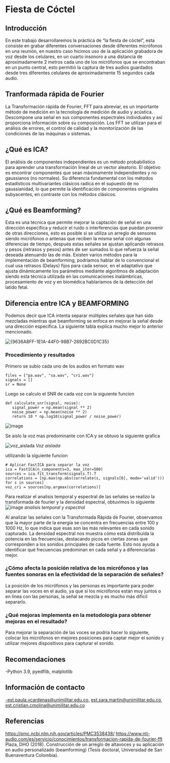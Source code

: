 #  Fiesta de Cóctel
 ## Introducción
En este trabajo desarrollaremos la práctica de “la fiesta de cóctel”, esta consiste en grabar diferentes conversaciones desde diferentes micrófonos en una reunión, en nuestro caso hicimos uso de la aplicación grabadora de voz desde los celulares, en un cuarto insonoro a una distancia de aproximadamente 2 metros cada uno de los micrófonos que se encontraban en un punto central, esto permitió la captura de tres audios guardados desde tres diferentes celulares de aproximadamente 15 segundos cada audio. 
## Tranformada rápida de Fourier
La Transformación rápida de Fourier, FFT para abreviar, es un importante método de medición en la tecnología de medición de audio y acústica. Descompone una señal en sus componentes espectrales individuales y así proporciona información sobre su composición. Los FFT se utilizan para el análisis de errores, el control de calidad y la monitorización de las condiciones de las máquinas o sistemas. 
## ¿Qué es ICA?
El análisis de componentes independientes es un método probabilístico para aprender una transformación lineal de un vector aleatorio. El objetivo es encontrar componentes que sean máximamente independientes y no gaussianos (no normales). Su diferencia fundamental con los métodos estadísticos multivariantes clásicos radica en el supuesto de no gaussianidad, lo que permite la identificación de componentes originales subyacentes, en contraste con los métodos clásicos.
## ¿Qué es Beamforming?
Esta es una técnica que permite mejorar la captación de señal en una dirección específica y reducir el ruido o interferencias que puedan provenir de otras direcciones, esto es posible si se utiliza un arreglo de sensores siendo micrófonos o antenas que reciben la misma señal con algunas diferencias de tiempo, después estas señales se ajustan aplicando retrasos y pesos (retrasos y pesos) antes de ser sumados lo que refuerza la señal deseada atenuando las de más. Existen varios métodos para la implementación de beamforming, podríamos hablar de lo convencional el cual usa retrasos (Delays) fijos para cada sensor, en el adaptativo que ajusta dinámicamente los parámetros mediante algoritmos de adaptación siendo esta técnica utilizada en las comunicaciones inalámbricas, procesamiento de voz y en biomédica hablaríamos de la detección del latido fetal.
## Diferencia entre ICA y BEAMFORMING
Podemos decir que ICA intenta separar múltiples señales que han sido mezcladas mientras que beamforming se enfoca en mejorar la señal desde una dirección específica. La siguiente tabla explica mucho mejor lo anterior mencionado.



 ![{9636A8FF-1E1A-44F0-98B7-2692BC0D1C35}](https://github.com/user-attachments/assets/74c10c3d-5310-40d1-80ec-72967d3cf53d)

 ### Procedimiento y resultados 
Primero se subio cada uno de los audios en formato wav 
 ```
files = ["pa.wav", "sa.wav", "cri.wav"]
signals = []
sr = None
```
Luego se calculo el SNR de cada voz con la siguiente funcion
 ```
def calculate_snr(signal, noise):
    signal_power = np.mean(signal ** 2)
    noise_power = np.mean(noise ** 2)
    return 10 * np.log10(signal_power / noise_power)
```
![image](https://github.com/user-attachments/assets/9a2e5ad3-7e2c-48f0-af70-bf451b150e02)

Se aislo la voz mas predominante con ICA y se obtuvo la siguiente grafica

![voz_aislada](https://github.com/user-attachments/assets/1dc1f29b-dc61-4348-b10a-f1753f2b130b)
*Voz aislada*

utilizando la siguiente funcion
 ```
# Aplicar FastICA para separar la voz
ica = FastICA(n_components=3, max_iter=500)
sources = ica.fit_transform(signals.T).T
correlations = [np.max(np.abs(correlate(s, signals[0], mode='valid'))) for s in sources]
voz_cri = sources[np.argmax(correlations)]
```

Para realizar el analisis temporal y espectral de las señales se realizo la transformada de fourier y la densidad espectral, obtuvimos lo siguiente
![image](https://github.com/user-attachments/assets/be246c67-c8c8-4613-a00a-69a10d125666)
*analisis temporal y espectral*

Al analizar las señales con la Transformada Rápida de Fourier, observamos que la mayor parte de la energía se concentra en frecuencias entre 100 y 1000 Hz, lo que indica que esas son las más relevantes en cada sonido capturado. La densidad espectral nos muestra cómo está distribuida la potencia en las frecuencias, destacando picos en ciertas zonas que corresponden a los sonidos principales de cada fuente. Esto nos ayuda a identificar qué frecuencias predominan en cada señal y a diferenciarlas mejor.







### ¿Cómo afecta la posición relativa de los micrófonos y las fuentes sonoras en la efectividad de la separación de señales?
La posición de los micrófonos y las personas es importante para poder separar las voces en el audio, ya que si los micrófonos están muy juntos o en línea con las personas, la señal se mezcla y es mucho más difícil separarlo.
### ¿Qué mejoras implementa en la metodología para obtener mejoras en el resultado?
Para mejorar la separación de las voces se podría hacer lo siguiente, colocar los micrófonos en mejores posiciones para captar mejor el sonido y utilizar mejores dispositivos para capturar el sonido.

## Recomendaciones
-Python 3.9, pyedflib, matplotlib

## Información de contacto
-est.paula.vcardenas@unimilitar.edu.co, est.sara.martin@unimilitar.edu.co, est.cristian.cmolina@unimilitar.edu.co

## Referencias 
https://pmc.ncbi.nlm.nih.gov/articles/PMC3538438/
https://www.nti-audio.com/es/servicio/conocimientos/transformacion-rapida-de-fourier-fft
Plaza, DHO (2018). Construcción de un arreglo de altavoces y su aplicación en audio personalizado (beamforming) (Tesis doctoral, Universidad de San Buenaventura Colombia).


